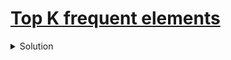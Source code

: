 # [Top K frequent elements](https://leetcode.com/problems/group-anagrams/)

<details>
<summary>
Solution
</summary>

## Approach

### My solution

Algorithm

1. Create a hash table of the frequency of each element 
2. Using the hash table create a priority queue with the frequency of the element being the priority (higher frequency having higher priority)
3. pop the kth tops(max elements) 

Time complexity

$`O(n)`$ for creating the hash table, n is the number of elements

$`O(n\log(n))`$ for pushing the elements to the priority queue (as insertion would require re-balancing the priority queue)

$`O(n\log(n))`$ for extracting max element (again it would require rebalancing)

So, $`O(n\log(n))`$ is the time complexity 

Space complexity

$`O(n)`$ for the hash table

$`O(n)`$ for the priority queue

So, in total $`O(n)`$ auxiliary space is required

```c++
class Solution {
public:
   vector<int> topKFrequent(vector<int>& nums, int k) {
        unordered_map<int, int> m;
        for(int num : nums)
            m[num]++;
        priority_queue<pair<int,int>> pq;
        for(auto pair : m)
            pq.push({pair.second, pair.first});
        vector<int> res;
        while(!pq.empty() && k>0)
        {
            res.push_back(pq.top().second);
            pq.pop();
            k--;
        }
        return res;        
    }
};
```

### Neetcode solution (hash map + bucket sort)

Algorithm

1. Create a hash table of the frequency of each element 
2. Creating a vector of length n+1 where the indices represent the frequency and the value at the index is all the elements
that have that frequency.
3. iterate backwards on this hash map like vector and append all the non-empty vectors to the result
4. return the result

Time complexity

$`O(n)`$ for creating the hash table, n is the number of elements

$`O(n)`$ for creating the count key and vector of elements hash table like vector (bucket sort)

so, $`O(n)`$ overall

Space complexity

$`O(n)`$ for the hash table

$`O(n)`$ for the vector

So, in total $`O(n)`$ auxiliary space is required

```c++
class Solution {
public:
    vector<int> topKFrequent(vector<int>& nums, int k) {
        unordered_map<int, int> m;
        for(int num : nums)
            m[num]++;
        vector<vector<int>> freq(nums.size()+1);
        vector<int> res;
        for(auto pair : m)
            freq[pair.second].push_back(pair.first);
        for(int i = nums.size(); i >= 0; i--)
        {
            if(freq[i].size() != 0 && k > 0)
            {
                res.insert(res.end(), freq[i].begin(), freq[i].end());
                k-= freq[i].size();
            }
        }
        return res;        
    }
};
```

</details>